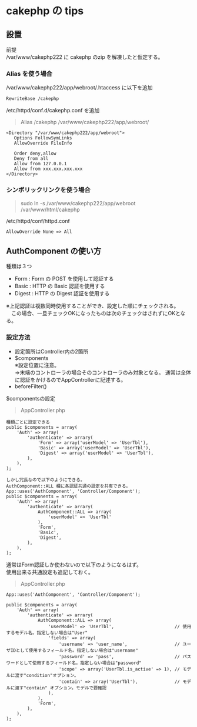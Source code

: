 # cakephp の tips

## 設置
前提  
/var/www/cakephp222 に cakephp のzip を解凍したと仮定する。  


### Alias を使う場合  

/var/www/cakephp222/app/webroot/.htaccess に以下を追加  

```
RewriteBase /cakephp  
```

/etc/httpd/conf.d/cakephp.conf を追加  
> Alias /cakephp /var/www/cakephp222/app/webroot/  

```
<Directory "/var/www/cakephp222/app/webroot">  
   Options FollowSymLinks  
   AllowOverride FileInfo  

   Order deny,allow  
   Deny from all  
   Allow from 127.0.0.1  
   Allow from xxx.xxx.xxx.xxx  
</Directory>  
```

### シンボリックリンクを使う場合  
> sudo ln -s /var/www/cakephp222/app/webroot /var/www/html/cakephp  

/etc/httpd/conf/httpd.conf  

```
AllowOverride None => All  
```

## AuthComponent の使い方

種類は３つ
- Form   : Form の POST を使用して認証する
- Basic  : HTTP の Basic 認証を使用する
- Digest : HTTP の Digest 認証を使用する

※上記認証は複数同時使用することができ、設定した順にチェックされる。  
　この場合、一旦チェックOKになったものは次のチェックはされずにOKとなる。  

### 設定方法
- 設定箇所はController内の2箇所
- $components  
※設定位置に注意。  
=>末端のコントローラの場合そのコントローラのみ対象となる。
通常は全体に認証をかけるのでAppControllerに記述する。  
- beforeFilter()  

$componentsの設定  

> AppController.php  
```
種類ごとに設定できる
public $components = array(
    'Auth' => array(
        'authenticate' => arrary(
            'Form' => array('userModel' => 'UserTbl'),
            'Basic' => array('userModel' => 'UserTbl'),
            'Digest' => array('userModel' => 'UserTbl'),
        ),
    ),
);

しかし冗長なので以下のようにできる。
AuthComponent::ALL 欄に各認証共通の設定を共有できる。
App::uses('AuthComponent', 'Controller/Component');
public $components = array(
    'Auth' => array(
        'authenticate' => arrary(
            AuthComponent::ALL => array(
                'userModel' => 'UserTbl'
            ),
            'Form',
            'Basic',
            'Digest',
        ),
    ),
);
```

通常はForm認証しか使わないので以下のようになるはず。  
使用出来る共通設定も追記しておく。  
> AppController.php  
```
App::uses('AuthComponent', 'Controller/Component');

public $components = array(
    'Auth' => array(
        'authenticate' => arrary(
            AuthComponent::ALL => array(
                'userModel' => 'UserTbl',                       // 使用するモデル名。指定しない場合は"User"
                'fields' => array(
                    'username' => 'user_name',                  // ユーザIDとして使用するフィールド名。指定しない場合は"username"
                    'password' => 'pass',                       // パスワードとして使用するフィールド名。指定しない場合は"password"
                    'scope' => array('UserTbl.is_active' => 1), // モデルに渡す"condition"オプション。
                    'contain' => array('UserTbl'),              // モデルに渡す"contain" オプション。モデルで要確認
                ),
            ),
            'Form',
        ),
    ),
);
```












